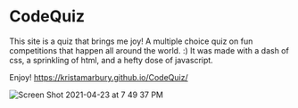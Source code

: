 # CodeQuiz

This site is a quiz that brings me joy! A multiple choice quiz on fun competitions that happen all around the world. :) 
It was made with a dash of css, a sprinkling of html, and a hefty dose of javascript. 

Enjoy!
https://kristamarbury.github.io/CodeQuiz/

![Screen Shot 2021-04-23 at 7 49 37 PM](https://user-images.githubusercontent.com/78391731/115941890-0bb90f00-a46d-11eb-8616-01880868a9a7.png)
